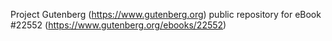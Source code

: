 Project Gutenberg (https://www.gutenberg.org) public repository for eBook #22552 (https://www.gutenberg.org/ebooks/22552)
